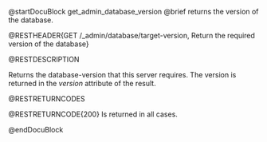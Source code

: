 
@startDocuBlock get_admin_database_version
@brief returns the version of the database.

@RESTHEADER{GET /_admin/database/target-version, Return the required version of the database}

@RESTDESCRIPTION

Returns the database-version that this server requires.
The version is returned in the *version* attribute of the result.

@RESTRETURNCODES

@RESTRETURNCODE{200}
Is returned in all cases.


@endDocuBlock

